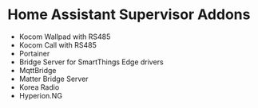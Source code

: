 # Home Assistant Supervisor Addons
- Kocom Wallpad with RS485
- Kocom Call with RS485
- Portainer
- Bridge Server for SmartThings Edge drivers
- MqttBridge
- Matter Bridge Server
- Korea Radio
- Hyperion.NG
